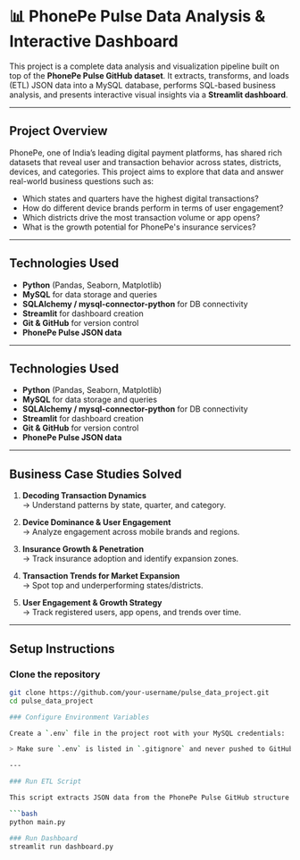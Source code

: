 # 📊 PhonePe Pulse Data Analysis & Interactive Dashboard

This project is a complete data analysis and visualization pipeline built on top of the **PhonePe Pulse GitHub dataset**. It extracts, transforms, and loads (ETL) JSON data into a MySQL database, performs SQL-based business analysis, and presents interactive visual insights via a **Streamlit dashboard**.

---

## Project Overview

PhonePe, one of India’s leading digital payment platforms, has shared rich datasets that reveal user and transaction behavior across states, districts, devices, and categories. This project aims to explore that data and answer real-world business questions such as:

- Which states and quarters have the highest digital transactions?
- How do different device brands perform in terms of user engagement?
- Which districts drive the most transaction volume or app opens?
- What is the growth potential for PhonePe's insurance services?

---
## Technologies Used

- **Python** (Pandas, Seaborn, Matplotlib)
- **MySQL** for data storage and queries
- **SQLAlchemy / mysql-connector-python** for DB connectivity
- **Streamlit** for dashboard creation
- **Git & GitHub** for version control
- **PhonePe Pulse JSON data**


---

## Technologies Used

- **Python** (Pandas, Seaborn, Matplotlib)
- **MySQL** for data storage and queries
- **SQLAlchemy / mysql-connector-python** for DB connectivity
- **Streamlit** for dashboard creation
- **Git & GitHub** for version control
- **PhonePe Pulse JSON data**

---

## Business Case Studies Solved

1. **Decoding Transaction Dynamics**  
   → Understand patterns by state, quarter, and category.

2. **Device Dominance & User Engagement**  
   → Analyze engagement across mobile brands and regions.

3. **Insurance Growth & Penetration**  
   → Track insurance adoption and identify expansion zones.

4. **Transaction Trends for Market Expansion**  
   → Spot top and underperforming states/districts.

5. **User Engagement & Growth Strategy**  
   → Track registered users, app opens, and trends over time.

---

## Setup Instructions



### Clone the repository
```bash
git clone https://github.com/your-username/pulse_data_project.git
cd pulse_data_project

### Configure Environment Variables

Create a `.env` file in the project root with your MySQL credentials:

> Make sure `.env` is listed in `.gitignore` and never pushed to GitHub.

---

### Run ETL Script

This script extracts JSON data from the PhonePe Pulse GitHub structure and pushes it into MySQL tables.

```bash
python main.py

### Run Dashboard
streamlit run dashboard.py
